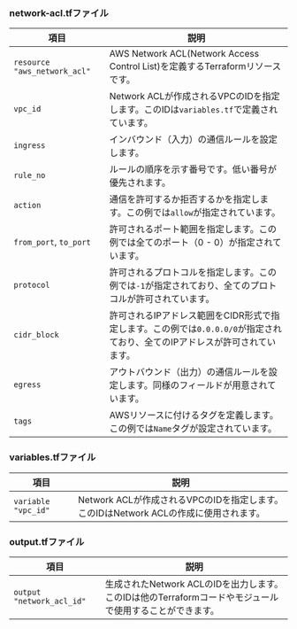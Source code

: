 ### network-acl.tfファイル

| 項目                          | 説明                                                                                             |
|-------------------------------|--------------------------------------------------------------------------------------------------|
| `resource "aws_network_acl"`  | AWS Network ACL(Network Access Control List)を定義するTerraformリソースです。                          |
| `vpc_id`                      | Network ACLが作成されるVPCのIDを指定します。このIDは`variables.tf`で定義されています。                        |
| `ingress`                     | インバウンド（入力）の通信ルールを設定します。                                                                                |
| `rule_no`                     | ルールの順序を示す番号です。低い番号が優先されます。                                                                           |
| `action`                      | 通信を許可するか拒否するかを指定します。この例では`allow`が指定されています。                                                   |
| `from_port`, `to_port`        | 許可されるポート範囲を指定します。この例では全てのポート（0 - 0）が指定されています。                                             |
| `protocol`                    | 許可されるプロトコルを指定します。この例では`-1`が指定されており、全てのプロトコルが許可されています。                            |
| `cidr_block`                  | 許可されるIPアドレス範囲をCIDR形式で指定します。この例では`0.0.0.0/0`が指定されており、全てのIPアドレスが許可されています。    |
| `egress`                      | アウトバウンド（出力）の通信ルールを設定します。同様のフィールドが用意されています。                                             |
| `tags`                        | AWSリソースに付けるタグを定義します。この例では`Name`タグが設定されています。                                                    |

### variables.tfファイル

| 項目                          | 説明                                                                                                |
|-------------------------------|-----------------------------------------------------------------------------------------------------|
| `variable "vpc_id"`           | Network ACLが作成されるVPCのIDを指定します。このIDはNetwork ACLの作成に使用されます。                             |

### output.tfファイル

| 項目                          | 説明                                                                                              |
|-------------------------------|---------------------------------------------------------------------------------------------------|
| `output "network_acl_id"`     | 生成されたNetwork ACLのIDを出力します。このIDは他のTerraformコードやモジュールで使用することができます。                |
